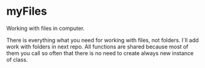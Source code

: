 # myFiles
Working with files in computer.

There is everything what you need for working with files, not folders. I´ll add work with folders in next repo.
All functions are shared because most of them you call so often that there is no need to create always new instance of class.
